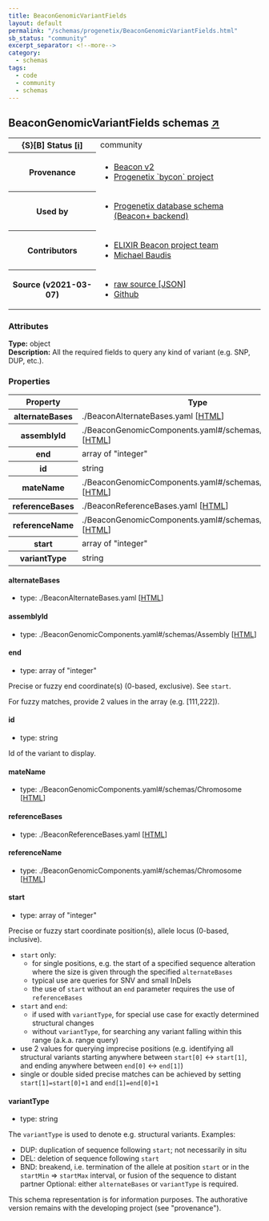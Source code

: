 ```yaml
---
title: BeaconGenomicVariantFields
layout: default
permalink: "/schemas/progenetix/BeaconGenomicVariantFields.html"
sb_status: "community"
excerpt_separator: <!--more-->
category:
  - schemas
tags:
  - code
  - community
  - schemas
---
```



<div id="schema-header-title">
  <h2>BeaconGenomicVariantFields <span id="schema-header-title-project">schemas <a href="https://github.com/progenetix/schemas" target="_BLANK">&nearr;</a></span> </h2>
</div>

<table id="schema-header-table">
  <tr>
    <th>{S}[B] Status <a href="https://schemablocks.org/about/sb-status-levels.html">[i]</a></th>
    <td><div id="schema-header-status">community</div></td>
  </tr>

  <tr>
    <th>Provenance</th>
    <td>
      <ul>
<li><a href="https://github.com/ga4gh-beacon/specification-v2">Beacon v2</a></li>
<li><a href="https://github.com/progenetix/bycon/">Progenetix `bycon` project</a></li>
      </ul>
    </td>
  </tr>
  <tr>
    <th>Used by</th>
    <td>
      <ul>
<li><a href="https://github.com/progenetix/schemas/">Progenetix database schema (Beacon+ backend)</a></li>
      </ul>
    </td>
  </tr>

<!--more-->

  <tr>
    <th>Contributors</th>
    <td>
      <ul>
<li><a href="https://beacon-project.io/categories/people.html">ELIXIR Beacon project team</a></li>
<li><a href="https://orcid.org/0000-0002-9903-4248">Michael Baudis</a></li>
      </ul>
    </td>
  </tr>
  <tr>
    <th>Source (v2021-03-07)</th>
    <td>
      <ul>
        <li><a href="current/BeaconGenomicVariantFields.json" target="_BLANK">raw source [JSON]</a></li>
        <li><a href="https://github.com/progenetix/schemas/blob/master/schemas/BeaconGenomicVariantFields.yaml" target="_BLANK">Github</a></li>
      </ul>
    </td>
  </tr>
</table>

<div id="schema-attributes-title">
  <h3>Attributes</h3>
</div>

  
__Type:__ object  
__Description:__ All the required fields to query any kind of variant (e.g. SNP, DUP, 
etc.).

### Properties

<table id="schema-properties-table">
  <tr>
    <th>Property</th>
    <th>Type</th>
  </tr>
  <tr>
    <th>alternateBases</th>
    <td>./BeaconAlternateBases.yaml [<a href="./BeaconAlternateBases.html">HTML</a>]</td>
  </tr>
  <tr>
    <th>assemblyId</th>
    <td>./BeaconGenomicComponents.yaml#/schemas/Assembly [<a href="./BeaconGenomicComponents.html">HTML</a>]</td>
  </tr>
  <tr>
    <th>end</th>
    <td>array of "integer"</td>
  </tr>
  <tr>
    <th>id</th>
    <td>string</td>
  </tr>
  <tr>
    <th>mateName</th>
    <td>./BeaconGenomicComponents.yaml#/schemas/Chromosome [<a href="./BeaconGenomicComponents.html">HTML</a>]</td>
  </tr>
  <tr>
    <th>referenceBases</th>
    <td>./BeaconReferenceBases.yaml [<a href="./BeaconReferenceBases.html">HTML</a>]</td>
  </tr>
  <tr>
    <th>referenceName</th>
    <td>./BeaconGenomicComponents.yaml#/schemas/Chromosome [<a href="./BeaconGenomicComponents.html">HTML</a>]</td>
  </tr>
  <tr>
    <th>start</th>
    <td>array of "integer"</td>
  </tr>
  <tr>
    <th>variantType</th>
    <td>string</td>
  </tr>

</table>


#### alternateBases

* type: ./BeaconAlternateBases.yaml [<a href="./BeaconAlternateBases.html">HTML</a>]




#### assemblyId

* type: ./BeaconGenomicComponents.yaml#/schemas/Assembly [<a href="./BeaconGenomicComponents.html">HTML</a>]




#### end

* type: array of "integer"

Precise or fuzzy end coordinate(s) (0-based, exclusive). See `start`. 

For fuzzy matches, provide 2 values in the array (e.g. [111,222]).



#### id

* type: string

Id of the variant to display.



#### mateName

* type: ./BeaconGenomicComponents.yaml#/schemas/Chromosome [<a href="./BeaconGenomicComponents.html">HTML</a>]




#### referenceBases

* type: ./BeaconReferenceBases.yaml [<a href="./BeaconReferenceBases.html">HTML</a>]




#### referenceName

* type: ./BeaconGenomicComponents.yaml#/schemas/Chromosome [<a href="./BeaconGenomicComponents.html">HTML</a>]




#### start

* type: array of "integer"

Precise or fuzzy start coordinate position(s), allele locus 
(0-based, inclusive).
* `start` only:
  - for single positions, e.g. the start of a specified sequence 
  alteration where the size is given through the specified 
  `alternateBases`
  - typical use are queries for SNV and small InDels
  - the use of `start` without an `end` parameter requires the use 
  of `referenceBases`
* `start` and `end`:
  - if used with `variantType`, for special use case for exactly 
  determined structural changes
  - without `variantType`, for searching any variant falling within 
  this range (a.k.a. range query)
* use 2 values for querying imprecise positions (e.g. identifying 
all structural variants starting anywhere between `start[0]` <-> 
`start[1]`, and ending anywhere between `end[0]` <-> `end[1]`)
* single or double sided precise matches 
can be achieved by setting `start[1]=start[0]+1` and `end[1]=end[0]+1`



#### variantType

* type: string

The `variantType` is used to denote e.g. structural variants.
Examples:
* DUP: duplication of sequence following `start`; not necessarily in
situ
* DEL: deletion of sequence following `start`
* BND: breakend, i.e. termination of the allele at position
      `start` or in the `startMin` => `startMax` interval, or fusion
      of the sequence to distant partner
Optional: either `alternateBases` or `variantType` is required.


<div id="schema-footer">
This schema representation is for information purposes. The authorative 
version remains with the developing project (see "provenance").
</div>


